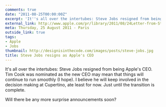 ```yaml
---
comments: true
date: "2011-08-25T00:00:00Z"
excerpt: 'It''s all over the intertubes: Steve Jobs resigned from being Apple''s CEO. Tim Cook was nominated as the new CEO may mean that things will continue to run smoothly (I hope). <br /> I do believe he will keep involved in the decision making at Cupertino, ate least for now. Just until the transition is complete. <br /> Will there be any more surprise announcements soon?'
external_link: http://www.apple.com/pr/library/2011/08/24Letter-from-Steve-Jobs.html
meta: Thursday, 25 August 2011 - Paris
outside_link: true
tags:
- Apple
- Jobs
thumbnail: http://designisinthecode.com/images/posts/steve-jobs.jpg
title: Steve Jobs resigns as Apple's CEO
---
```

It's all over the intertubes: Steve Jobs resigned from being Apple's CEO. Tim Cook was nominated as the new CEO may mean that things will continue to run smoothly (I hope).
I believe he will keep involved in the decision making at Cupertino, ate least for now. Just until the transition is complete.

Will there be any more surprise announcements soon?
